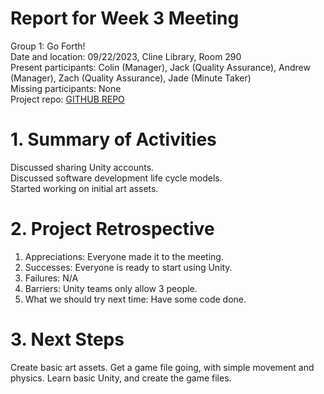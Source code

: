 # Report for Week 3 Meeting
Group 1: Go Forth! <br>
Date and location: 09/22/2023, Cline Library, Room 290 <br>
Present participants: Colin (Manager), Jack (Quality Assurance), Andrew (Manager), Zach (Quality Assurance), Jade (Minute Taker) <br>
Missing participants: None <br>
Project repo: [GITHUB REPO](https://github.com/jim245/cs386team1/tree/main) <br>

# 1. Summary of Activities
Discussed sharing Unity accounts. <br>
Discussed software development life cycle models. <br>
Started working on initial art assets. <br>

# 2. Project Retrospective
1. Appreciations: Everyone made it to the meeting.
2. Successes: Everyone is ready to start using Unity.
3. Failures: N/A
4. Barriers: Unity teams only allow 3 people.
5. What we should try next time: Have some code done.

# 3. Next Steps
Create basic art assets. Get a game file going, with simple movement and physics. Learn basic Unity, and create the game files.
